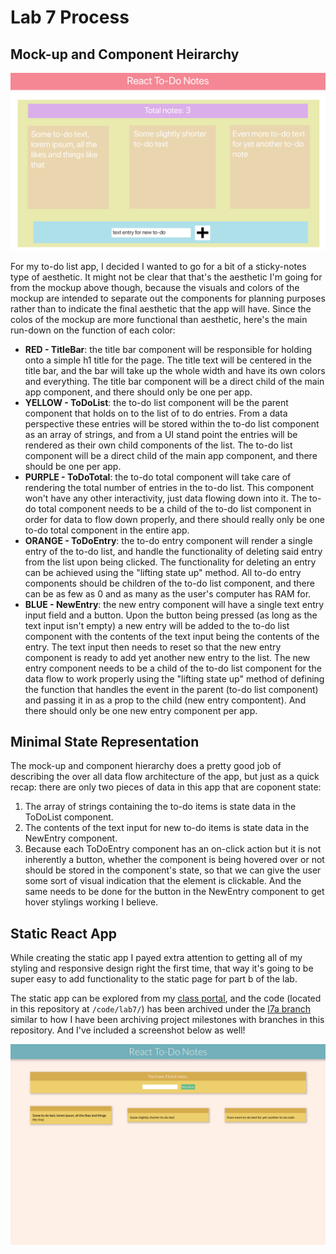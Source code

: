 # Lab 7 Process
## Mock-up and Component Heirarchy
![Mockup of a to do list with a sticky note-ish aesthetic. Different intended compontents have different background colors to separate them out visually in the mockup, even though that won't be the case in the final product](react-todo-mockup-with-components.png)

For my to-do list app, I decided I wanted to go for a bit of a sticky-notes type of aesthetic. It might not be clear that that's the aesthetic I'm going for from the mockup above though, because the visuals and colors of the mockup are intended to separate out the components for planning purposes rather than to indicate the final aesthetic that the app will have. Since the colos of the mockup are more functional than aesthetic, here's the main run-down on the function of each color:
  * **RED - TitleBar**: the title bar component will be responsible for holding onto a simple h1 title for the page. The title text will be centered in the title bar, and the bar will take up the whole width and have its own colors and everything. The title bar component will be a direct child of the main app component, and there should only be one per app.
  * **YELLOW - ToDoList**: the to-do list component will be the parent component that holds on to the list of to do entries. From a data perspective these entries will be stored within the to-do list component as an array of strings, and from a UI stand point the entries will be rendered as their own child components of the list. The to-do list component will be a direct child of the main app component, and there should be one per app.
  * **PURPLE - ToDoTotal**: the to-do total component will take care of rendering the total number of entries in the to-do list. This component won't have any other interactivity, just data flowing down into it. The to-do total component needs to be a child of the to-do list component in order for data to flow down properly, and there should really only be one to-do total component in the entire app.
  * **ORANGE - ToDoEntry**: the to-do entry component will render a single entry of the to-do list, and handle the functionality of deleting said entry from the list upon being clicked. The functionality for deleting an entry can be achieved using the "lifting state up" method. All to-do entry components should be children of the to-do list component, and there can be as few as 0 and as many as the user's computer has RAM for.
  * **BLUE - NewEntry**: the new entry component will have a single text entry input field and a button. Upon the button being pressed (as long as the text input isn't empty) a new entry will be added to the to-do list component with the contents of the text input being the contents of the entry. The text input then needs to reset so that the new entry component is ready to add yet another new entry to the list. The new entry component needs to be a child of the to-do list component for the data flow to work properly using the "lifting state up" method of defining the function that handles the event in the parent (to-do list component) and passing it in as a prop to the child (new entry compontent). And there should only be one new entry component per app.

## Minimal State Representation
The mock-up and component hierarchy does a pretty good job of describing the over all data flow architecture of the app, but just as a quick recap: there are only two pieces of data in this app that are coponent state:
  1. The array of strings containing the to-do items is state data in the ToDoList component.
  2. The contents of the text input for new to-do items is state data in the NewEntry component.
  3. Because each ToDoEntry component has an on-click action but it is not inherently a button, whether the component is being hovered over or not should be stored in the component's state, so that we can give the user some sort of visual indication that the element is clickable. And the same needs to be done for the button in the NewEntry component to get hover stylings  working I believe.

## Static React App
While creating the static app I payed extra attention to getting all of my styling and responsive design right the first time, that way it's going to be super easy to add functionality to the static page for part b of the lab.

The static app can be explored from my [class portal](https://creative.colorado.edu/~pero7021/fwd/labs/lab7a/), and the code (located in this repository at `/code/lab7/`) has been archived under the [l7a branch](https://gitlab.com/peterrosenthal/fwd/-/tree/l7a/code/lab-7) similar to how I have been archiving project milestones with branches in this repository. And I've included a screenshot below as well!

![Screenshot showing the sticky-note aesthetic of the static react app.](static-app-screenshot.png)
